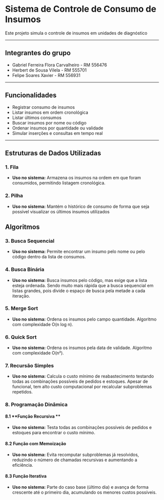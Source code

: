 # Sistema de Controle de Consumo de Insumos

Este projeto simula o controle de insumos em unidades de diagnóstico


---

## Integrantes do grupo

- Gabriel Ferreira Flora Carvalheiro - RM 556476
- Herbert de Sousa Vilela  - RM 555701
- Felipe Soares Xavier - RM 556931

---

## Funcionalidades
- Registrar consumo de insumos
- Listar insumos em ordem cronológica
- Listar últimos consumos
- Buscar insumos por nome ou código
- Ordenar insumos por quantidade ou validade
- Simular inserções e consultas em tempo real

---

## Estruturas de Dados Utilizadas

### 1. **Fila**
- **Uso no sistema:** Armazena os insumos na ordem em que foram consumidos, permitindo listagem cronológica.

### 2. **Pilha**
- **Uso no sistema:** Mantém o histórico de consumo de forma que seja possível visualizar os últimos insumos utilizados

## Algoritmos

### 3. **Busca Sequencial**
- **Uso no sistema:** Permite encontrar um insumo pelo nome ou pelo código dentro da lista de consumos.

### 4. **Busca Binária**
- **Uso no sistema:** Busca insumos pelo código, mas exige que a lista esteja ordenada. Sendo muito mais rápida que a busca sequencial em listas grandes, pois divide o espaço de busca pela metade a cada iteração.

### 5. **Merge Sort**
- **Uso no sistema:** Ordena os insumos pelo campo quantidade. Algoritmo com complexidade O(n log n).

### 6. **Quick Sort**
- **Uso no sistema:** Ordena os insumos pela data de validade. Algoritmo com complexidade O(n²).

### 7. **Recursão Simples**
- **Uso no sistema:** Calcula o custo mínimo de reabastecimento testando todas as combinações possíveis de pedidos e estoques. Apesar de funcional, tem alto custo computacional por recalcular subproblemas repetidos.

### 8. **Programação Dinâmica**
#### 8.1 **Função Recursiva **
- **Uso no sistema:**  Testa todas as combinações possíveis de pedidos e estoques para encontrar o custo mínimo.  

#### 8.2 **Função com Memoização**
- **Uso no sistema:** Evita recomputar subproblemas já resolvidos, reduzindo o número de chamadas recursivas e aumentando a eficiência.  

#### 8.3 **Função Iterativa** 
- **Uso no sistema:**  Parte do caso base (último dia) e avança de forma crescente até o primeiro dia, acumulando os menores custos possíveis.  


